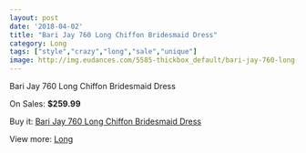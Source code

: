 ```yaml
---
layout: post
date: '2018-04-02'
title: "Bari Jay 760 Long Chiffon Bridesmaid Dress"
category: Long
tags: ["style","crazy","long","sale","unique"]
image: http://img.eudances.com/5585-thickbox_default/bari-jay-760-long-chiffon-bridesmaid-dress.jpg
---
```

Bari Jay 760 Long Chiffon Bridesmaid Dress

On Sales: **$259.99**
<a href="https://www.eudances.com/en/long/1927-bari-jay-760-long-chiffon-bridesmaid-dress.html"><amp-img layout="responsive" width="600" height="600" src="//img.eudances.com/5585-thickbox_default/bari-jay-760-long-chiffon-bridesmaid-dress.jpg" alt="Bari Jay 760 Long Chiffon Bridesmaid Dress 0" /></a>
<a href="https://www.eudances.com/en/long/1927-bari-jay-760-long-chiffon-bridesmaid-dress.html"><amp-img layout="responsive" width="600" height="600" src="//img.eudances.com/5586-thickbox_default/bari-jay-760-long-chiffon-bridesmaid-dress.jpg" alt="Bari Jay 760 Long Chiffon Bridesmaid Dress 1" /></a>

Buy it: [Bari Jay 760 Long Chiffon Bridesmaid Dress](https://www.eudances.com/en/long/1927-bari-jay-760-long-chiffon-bridesmaid-dress.html "Bari Jay 760 Long Chiffon Bridesmaid Dress")

View more: [Long](https://www.eudances.com/en/21-long "Long")